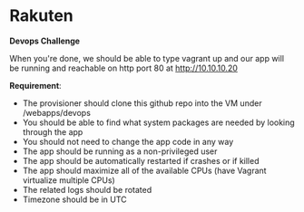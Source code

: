 # Rakuten
**Devops Challenge**

When you're done, we should be able to type vagrant up and our app will be running and reachable on http port 80 at http://10.10.10.20

**Requirement**:
- The provisioner should clone this github repo into the VM under /webapps/devops
- You should be able to find what system packages are needed by looking through the app
- You should not need to change the app code in any way
- The app should be running as a non-privileged user
- The app should be automatically restarted if crashes or if killed
- The app should maximize all of the available CPUs (have Vagrant virtualize multiple CPUs)
- The related logs should be rotated
- Timezone should be in UTC
